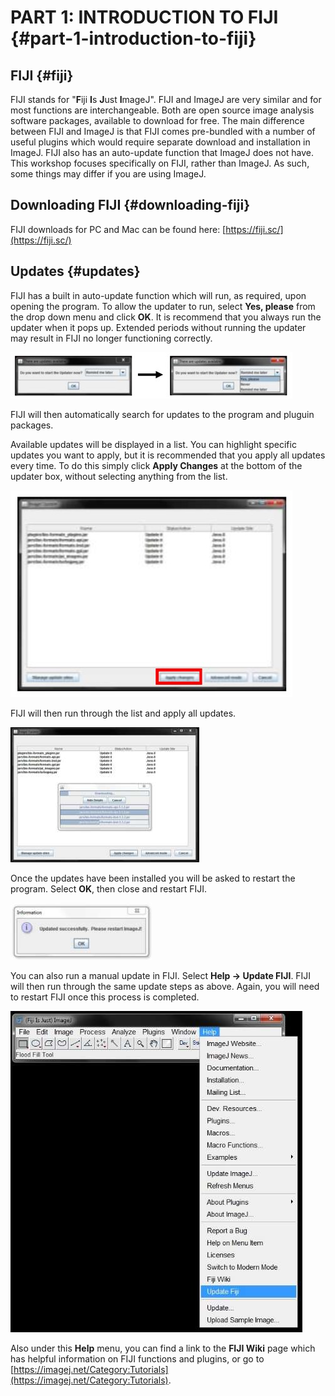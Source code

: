 # PART 1: INTRODUCTION TO FIJI {#part-1-introduction-to-fiji}

## FIJI {#fiji}

FIJI stands for "**F**iji **I**s **J**ust **I**mageJ". FIJI and ImageJ are very similar and for most functions are interchangeable. Both are open source image analysis software packages, available to download for free. The main difference between FIJI and ImageJ is that FIJI comes pre-bundled with a number of useful plugins which would require separate download and installation in ImageJ. FIJI also has an auto-update function that ImageJ does not have. This workshop focuses specifically on FIJI, rather than ImageJ. As such, some things may differ if you are using ImageJ.

## Downloading FIJI {#downloading-fiji}

FIJI downloads for PC and Mac can be found here: [https://fiji.sc/](https://fiji.sc/)

## Updates {#updates}

FIJI has a built in auto-update function which will run, as required, upon opening the program. To allow the updater to run, select **Yes, please** from the drop down menu and click **OK**. It is recommend that you always run the updater when it pops up. Extended periods without running the updater may result in FIJI no longer functioning correctly.

![](/assets/part1/auto_update.jpg)

FIJI will then automatically search for updates to the program and pluguin packages.

Available updates will be displayed in a list. You can highlight specific updates you want to apply, but it is recommended that you apply all updates every time. To do this simply click **Apply Changes** at the bottom of the updater box, without selecting anything from the list.

![](/assets/part1/auto_update_apply_changes.jpg)

FIJI will then run through the list and apply all updates.

![](/assets/part1/auto_update_applying_updates.jpg)

Once the updates have been installed you will be asked to restart the program. Select **OK**, then close and restart FIJI.

![](/assets/part1/auto_update_successful.jpg)

You can also run a manual update in FIJI. Select **Help -&gt; Update FIJI**. FIJI will then run through the same update steps as above. Again, you will need to restart FIJI once this process is completed.

![](/assets/part1/auto_update_menu.jpg)

Also under this **Help** menu, you can find a link to the **FIJI Wiki** page which has helpful information on FIJI functions and plugins, or go to [https://imagej.net/Category:Tutorials](https://imagej.net/Category:Tutorials).

